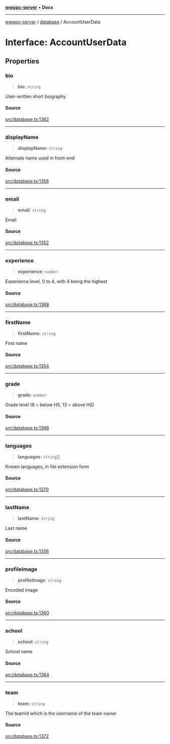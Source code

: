 [**wwppc-server**](../../README.md) • **Docs**

***

[wwppc-server](../../modules.md) / [database](../README.md) / AccountUserData

# Interface: AccountUserData

## Properties

### bio

> **bio**: `string`

User-written short biography

#### Source

[src/database.ts:1362](https://github.com/WWPPC/WWPPC-server/blob/ad5cd9fce3d5cf381927c08c4923fceefb2a5362/src/database.ts#L1362)

***

### displayName

> **displayName**: `string`

Alternate name used in front-end

#### Source

[src/database.ts:1358](https://github.com/WWPPC/WWPPC-server/blob/ad5cd9fce3d5cf381927c08c4923fceefb2a5362/src/database.ts#L1358)

***

### email

> **email**: `string`

Email

#### Source

[src/database.ts:1352](https://github.com/WWPPC/WWPPC-server/blob/ad5cd9fce3d5cf381927c08c4923fceefb2a5362/src/database.ts#L1352)

***

### experience

> **experience**: `number`

Experience level, 0 to 4, with 4 being the highest

#### Source

[src/database.ts:1368](https://github.com/WWPPC/WWPPC-server/blob/ad5cd9fce3d5cf381927c08c4923fceefb2a5362/src/database.ts#L1368)

***

### firstName

> **firstName**: `string`

First name

#### Source

[src/database.ts:1354](https://github.com/WWPPC/WWPPC-server/blob/ad5cd9fce3d5cf381927c08c4923fceefb2a5362/src/database.ts#L1354)

***

### grade

> **grade**: `number`

Grade level (8 = below HS, 13 = above HS)

#### Source

[src/database.ts:1366](https://github.com/WWPPC/WWPPC-server/blob/ad5cd9fce3d5cf381927c08c4923fceefb2a5362/src/database.ts#L1366)

***

### languages

> **languages**: `string`[]

Known languages, in file extension form

#### Source

[src/database.ts:1370](https://github.com/WWPPC/WWPPC-server/blob/ad5cd9fce3d5cf381927c08c4923fceefb2a5362/src/database.ts#L1370)

***

### lastName

> **lastName**: `string`

Last name

#### Source

[src/database.ts:1356](https://github.com/WWPPC/WWPPC-server/blob/ad5cd9fce3d5cf381927c08c4923fceefb2a5362/src/database.ts#L1356)

***

### profileImage

> **profileImage**: `string`

Encoded image

#### Source

[src/database.ts:1360](https://github.com/WWPPC/WWPPC-server/blob/ad5cd9fce3d5cf381927c08c4923fceefb2a5362/src/database.ts#L1360)

***

### school

> **school**: `string`

School name

#### Source

[src/database.ts:1364](https://github.com/WWPPC/WWPPC-server/blob/ad5cd9fce3d5cf381927c08c4923fceefb2a5362/src/database.ts#L1364)

***

### team

> **team**: `string`

The teamid which is the username of the team owner

#### Source

[src/database.ts:1372](https://github.com/WWPPC/WWPPC-server/blob/ad5cd9fce3d5cf381927c08c4923fceefb2a5362/src/database.ts#L1372)
